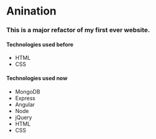 # Anination

### This is a major refactor of my first ever website.

#### Technologies used before
- HTML
- CSS

#### Technologies used now
- MongoDB
- Express
- Angular
- Node
- jQuery
- HTML
- CSS
